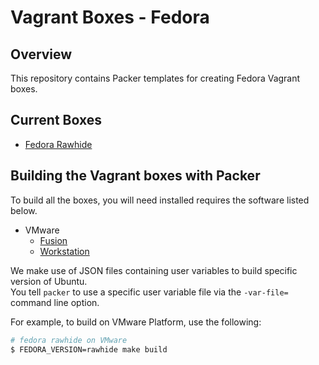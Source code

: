 # Vagrant Boxes - Fedora

## Overview

This repository contains Packer templates for creating Fedora Vagrant boxes.

## Current Boxes

- [Fedora Rawhide](https://getfedora.org/ja/server/)

## Building the Vagrant boxes with Packer

To build all the boxes, you will need installed requires the software listed below.  

- VMware
  - [Fusion](https://www.vmware.com/products/fusion)
  - [Workstation](https://www.vmware.com/products/workstation)

We make use of JSON files containing user variables to build specific version of Ubuntu.  
You tell `packer` to use a specific user variable file via the `-var-file=` command line option.  

For example, to build on VMware Platform, use the following:

```bash
# fedora rawhide on VMware
$ FEDORA_VERSION=rawhide make build
```
